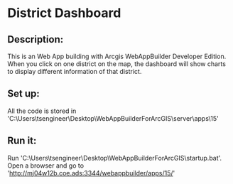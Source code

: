 # District Dashboard

## Description:
This is an Web App building with Arcgis WebAppBuilder Developer Edition. When you click on one district on the map, the dashboard will show charts to display different information of that district.
## Set up:
All the code is stored in 'C:\Users\tsengineer\Desktop\WebAppBuilderForArcGIS\server\apps\15'
## Run it:
Run 'C:\Users\tsengineer\Desktop\WebAppBuilderForArcGIS\startup.bat'.
Open a browser and go to 'http://mj04w12b.coe.ads:3344/webappbuilder/apps/15/'
